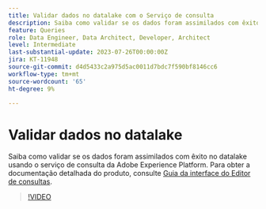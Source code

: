 ```yaml
---
title: Validar dados no datalake com o Serviço de consulta
description: Saiba como validar se os dados foram assimilados com êxito no datalake usando o serviço de consulta da Adobe Experience Platform.
feature: Queries
role: Data Engineer, Data Architect, Developer, Architect
level: Intermediate
last-substantial-update: 2023-07-26T00:00:00Z
jira: KT-11948
source-git-commit: d4d5433c2a975d5ac0011d7bdc7f590bf8146cc6
workflow-type: tm+mt
source-wordcount: '65'
ht-degree: 9%

---
```


# Validar dados no datalake

Saiba como validar se os dados foram assimilados com êxito no datalake usando o serviço de consulta da Adobe Experience Platform. Para obter a documentação detalhada do produto, consulte [Guia da interface do Editor de consultas](https://experienceleague.adobe.com/docs/experience-platform/query/home.html?lang=pt-BR).

>[!VIDEO](https://video.tv.adobe.com/v/3416130?learn=on)

